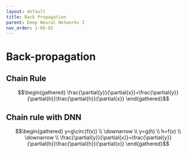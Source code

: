 ```yaml
---
layout: default
title: Back Propagation
parent: Deep Neural Networks I
nav_order: 1-09-02
---
```


# Back-propagation

## Chain Rule

$$\begin{gathered}
\frac{\partial{y}}{\partial{x}}=\frac{\partial{y}}{\partial{h}}\frac{\partial{h}}{\partial{x}}
\end{gathered}$$

## Chain rule with DNN

$$\begin{gathered}
y=g\circ{f(x)} \\
\downarrow \\
y=g(h) \\
h=f(x) \\
\downarrow \\
\frac{\partial{y}}{\partial{x}}=\frac{\partial{y}}{\partial{h}}\frac{\partial{h}}{\partial{x}}
\end{gathered}$$
